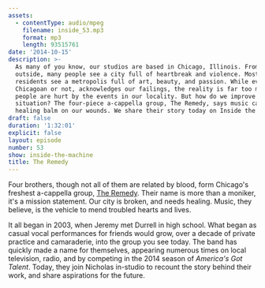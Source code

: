 ```yaml
---
assets:
  - contentType: audio/mpeg
    filename: inside_53.mp3
    format: mp3
    length: 93515761
date: '2014-10-15'
description: >-
  As many of you know, our studios are based in Chicago, Illinois. From the
  outside, many people see a city full of heartbreak and violence. Most
  residents see a metropolis full of art, beauty, and passion. While everyone,
  Chicagoan or not, acknowledges our failings, the reality is far too many
  people are hurt by the events in our locality. But how do we improve our
  situation? The four-piece a-cappella group, The Remedy, says music can be the
  healing balm on our wounds. We share their story today on Inside the Machine.
draft: false
duration: '1:32:01'
explicit: false
layout: episode
number: 53
show: inside-the-machine
title: The Remedy
---
```

Four brothers, though not all of them are related by blood, form Chicago's freshest a-cappella group, [The Remedy](https://www.facebook.com/pages/The-Remedy/251030984908020). Their name is more than a moniker, it's a mission statement. Our city is broken, and needs healing. Music, they believe, is the vehicle to mend troubled hearts and lives.

It all began in 2003, when Jeremy met Durrell in high school. What began as casual vocal performances for friends would grow, over a decade of private practice and camaraderie, into the group you see today. The band has quickly made a name for themselves, appearing numerous times on local television, radio, and by competing in the 2014 season of *America's Got Talent*. Today, they join Nicholas in-studio to recount the story behind their work, and share aspirations for the future.
